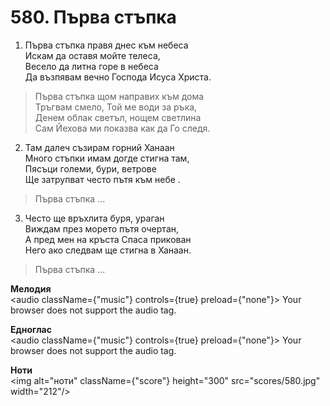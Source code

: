 # 580. Първа стъпка

1. Първа стъпка правя днес към небеса  
Искам да оставя мойте телеса,  
Весело да литна горе в небеса  
Да възпявам вечно Господа Исуса Христа.  

> Първа стъпка щом направих към дома  
> Тръгвам смело, Той ме води за ръка,  
> Денем облак светъл, нощем светлина  
> Сам Йехова ми показва как да Го следя.  

2. Там далеч съзирам горний Ханаан  
Много стъпки имам догде стигна там,  
Пясъци големи, бури, ветрове  
Ще затрупват често пътя към небе .  

> Първа стъпка ...  

3. Често ще връхлита буря, ураган  
Виждам през морето пътя очертан,  
А пред мен на кръста Спаса прикован  
Него ако следвам ще стигна в Ханаан.  

> Първа стъпка ...

**Мелодия**  
<audio className={"music"} controls={true} preload={"none"}>
    <source src="mp3/580.mp3" type="audio/mpeg"/>
    Your browser does not support the audio tag.
</audio>

**Едноглас**  
<audio className={"music"} controls={true} preload={"none"}>
    <source src="transp/580.mp3" type="audio/mpeg"/>
    Your browser does not support the audio tag.
</audio>

**Ноти**  
<img alt="ноти" className={"score"} height="300" src="scores/580.jpg" width="212"/>
